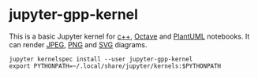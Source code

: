 # jupyter-gpp-kernel
This is a basic Jupyter kernel for [c++](https://gcc.gnu.org/), [Octave](https://en.wikipedia.org/wiki/Octave) and [PlantUML](https://plantuml.com/) notebooks. It can render [JPEG](https://en.wikipedia.org/wiki/JPEG), [PNG](https://en.wikipedia.org/wiki/PNG) and [SVG](https://en.wikipedia.org/wiki/SVG) diagrams.
```
jupyter kernelspec install --user jupyter-gpp-kernel
export PYTHONPATH=~/.local/share/jupyter/kernels:$PYTHONPATH
```
